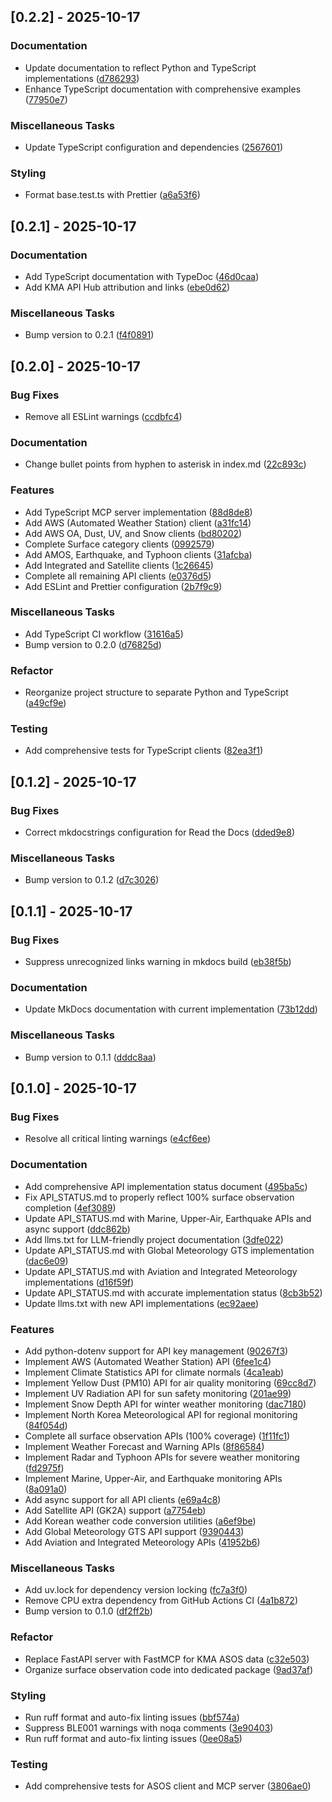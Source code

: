 ## [0.2.2] - 2025-10-17

### Documentation

- Update documentation to reflect Python and TypeScript implementations ([d786293](https://github.com/appleparan/kma-mcp/commit/d78629397afc144071ffe09c7af74bac8149ddfb))
- Enhance TypeScript documentation with comprehensive examples ([77950e7](https://github.com/appleparan/kma-mcp/commit/77950e7b151ab7e38442522d315f0324b3a26dad))

### Miscellaneous Tasks

- Update TypeScript configuration and dependencies ([2567601](https://github.com/appleparan/kma-mcp/commit/2567601f9aa7931b135e5b8170754e93dc700ce3))

### Styling

- Format base.test.ts with Prettier ([a6a53f6](https://github.com/appleparan/kma-mcp/commit/a6a53f67929ba49803b9e64a9ae4fbe6b2f6d659))

## [0.2.1] - 2025-10-17

### Documentation

- Add TypeScript documentation with TypeDoc ([46d0caa](https://github.com/appleparan/kma-mcp/commit/46d0caa62b709a3719b952389a6803fec5dec84e))
- Add KMA API Hub attribution and links ([ebe0d62](https://github.com/appleparan/kma-mcp/commit/ebe0d622aa208408308cb5c2d53e3191f4e22190))

### Miscellaneous Tasks

- Bump version to 0.2.1 ([f4f0891](https://github.com/appleparan/kma-mcp/commit/f4f0891f94ba42057d4f236538d6a22dff1f35af))

## [0.2.0] - 2025-10-17

### Bug Fixes

- Remove all ESLint warnings ([ccdbfc4](https://github.com/appleparan/kma-mcp/commit/ccdbfc4f1e4914a24ac4bd031a567b65a2a77888))

### Documentation

- Change bullet points from hyphen to asterisk in index.md ([22c893c](https://github.com/appleparan/kma-mcp/commit/22c893c93f0a346d229d7335f3e19ab3d0676adc))

### Features

- Add TypeScript MCP server implementation ([88d8de8](https://github.com/appleparan/kma-mcp/commit/88d8de84d9b4abe36c9c23296ff1d105afd0091a))
- Add AWS (Automated Weather Station) client ([a31fc14](https://github.com/appleparan/kma-mcp/commit/a31fc145956f9b7fc2ab6955474ac6be89ed93b6))
- Add AWS OA, Dust, UV, and Snow clients ([bd80202](https://github.com/appleparan/kma-mcp/commit/bd802020965d6438aeb7f08bb9b17348e3ea2d86))
- Complete Surface category clients ([0992579](https://github.com/appleparan/kma-mcp/commit/09925792bf80b0bc6576210c33d716008c37ab09))
- Add AMOS, Earthquake, and Typhoon clients ([31afcba](https://github.com/appleparan/kma-mcp/commit/31afcba56f0c691dce18943f15462a94d343a5d3))
- Add Integrated and Satellite clients ([1c26645](https://github.com/appleparan/kma-mcp/commit/1c26645069b6cf1724ec0de889e2f5f1a3dfb3c8))
- Complete all remaining API clients ([e0376d5](https://github.com/appleparan/kma-mcp/commit/e0376d5f0a6445890db58cd571e6e6b65ffa2648))
- Add ESLint and Prettier configuration ([2b7f9c9](https://github.com/appleparan/kma-mcp/commit/2b7f9c90427f31537c015394b370c7a2c807dd67))

### Miscellaneous Tasks

- Add TypeScript CI workflow ([31616a5](https://github.com/appleparan/kma-mcp/commit/31616a50f3a6ef87ab82cefd29acc7fa885f3940))
- Bump version to 0.2.0 ([d76825d](https://github.com/appleparan/kma-mcp/commit/d76825d83b398a574a6e9215caa9b03d62b638c4))

### Refactor

- Reorganize project structure to separate Python and TypeScript ([a49cf9e](https://github.com/appleparan/kma-mcp/commit/a49cf9e4d9a48d76800cffaeb4f0f191cb2335f2))

### Testing

- Add comprehensive tests for TypeScript clients ([82ea3f1](https://github.com/appleparan/kma-mcp/commit/82ea3f1d7df81a08b5100eb426146d7d34818a69))

## [0.1.2] - 2025-10-17

### Bug Fixes

- Correct mkdocstrings configuration for Read the Docs ([dded9e8](https://github.com/appleparan/kma-mcp/commit/dded9e8a01fb472e543ca8403edee6546718961e))

### Miscellaneous Tasks

- Bump version to 0.1.2 ([d7c3026](https://github.com/appleparan/kma-mcp/commit/d7c3026a9ce7a920af41bce0bfb8ce3e9ad1a2bf))

## [0.1.1] - 2025-10-17

### Bug Fixes

- Suppress unrecognized links warning in mkdocs build ([eb38f5b](https://github.com/appleparan/kma-mcp/commit/eb38f5b848f088c8afb397a55a553c0f87c50063))

### Documentation

- Update MkDocs documentation with current implementation ([73b12dd](https://github.com/appleparan/kma-mcp/commit/73b12ddebd72bd6a541535bdc9b525ce87350469))

### Miscellaneous Tasks

- Bump version to 0.1.1 ([dddc8aa](https://github.com/appleparan/kma-mcp/commit/dddc8aabe745eac22fc3025e5e89be8c3db08463))

## [0.1.0] - 2025-10-17

### Bug Fixes

- Resolve all critical linting warnings ([e4cf6ee](https://github.com/appleparan/kma-mcp/commit/e4cf6ee4395d07302469764fc9b34cf37ff5189c))

### Documentation

- Add comprehensive API implementation status document ([495ba5c](https://github.com/appleparan/kma-mcp/commit/495ba5c09077b9e6d2bb70b891c0f11621a9ba66))
- Fix API_STATUS.md to properly reflect 100% surface observation completion ([4ef3089](https://github.com/appleparan/kma-mcp/commit/4ef3089f23657cd3ebc759259a2674bb66f32a91))
- Update API_STATUS.md with Marine, Upper-Air, Earthquake APIs and async support ([ddc862b](https://github.com/appleparan/kma-mcp/commit/ddc862bce364d446743254352a6098d9892323ff))
- Add llms.txt for LLM-friendly project documentation ([3dfe022](https://github.com/appleparan/kma-mcp/commit/3dfe0226af3a346eb03df9f970aeb4316a0aae5f))
- Update API_STATUS.md with Global Meteorology GTS implementation ([dac6e09](https://github.com/appleparan/kma-mcp/commit/dac6e09f15afe850b0ede8caa6f90112ed0fc9c3))
- Update API_STATUS.md with Aviation and Integrated Meteorology implementations ([d16f59f](https://github.com/appleparan/kma-mcp/commit/d16f59f9ec479fa2fe4be11c1dee6c5b6244c777))
- Update API_STATUS.md with accurate implementation status ([8cb3b52](https://github.com/appleparan/kma-mcp/commit/8cb3b52d21a7cec0021a43183c252ea723cd0ceb))
- Update llms.txt with new API implementations ([ec92aee](https://github.com/appleparan/kma-mcp/commit/ec92aee784f583801e5ee4b2a4ddb4cfb894dc6c))

### Features

- Add python-dotenv support for API key management ([90267f3](https://github.com/appleparan/kma-mcp/commit/90267f312d00b87867b35471c9254b113db59d77))
- Implement AWS (Automated Weather Station) API ([6fee1c4](https://github.com/appleparan/kma-mcp/commit/6fee1c4d6da948cdfa6dfd7c306c9dfb4030da2a))
- Implement Climate Statistics API for climate normals ([4ca1eab](https://github.com/appleparan/kma-mcp/commit/4ca1eab5e21052748a595e359944e481ec051c7d))
- Implement Yellow Dust (PM10) API for air quality monitoring ([69cc8d7](https://github.com/appleparan/kma-mcp/commit/69cc8d7574a37255f6eea249fa001926d2bdae37))
- Implement UV Radiation API for sun safety monitoring ([201ae99](https://github.com/appleparan/kma-mcp/commit/201ae99a042d1676babff3ed36687b1bea97888a))
- Implement Snow Depth API for winter weather monitoring ([dac7180](https://github.com/appleparan/kma-mcp/commit/dac718002ae6ab2349589156520894ff03130821))
- Implement North Korea Meteorological API for regional monitoring ([84f054d](https://github.com/appleparan/kma-mcp/commit/84f054d1b5b06f0089f55d24db54bdbe1f3c8db2))
- Complete all surface observation APIs (100% coverage) ([1f11fc1](https://github.com/appleparan/kma-mcp/commit/1f11fc1bcfe0ca684007002ae558a22808b8ba04))
- Implement Weather Forecast and Warning APIs ([8f86584](https://github.com/appleparan/kma-mcp/commit/8f86584f2993049b9157082409cf0d681adfdc7c))
- Implement Radar and Typhoon APIs for severe weather monitoring ([fd2975f](https://github.com/appleparan/kma-mcp/commit/fd2975f7df231e2cefdc7eec36d78f017e13150c))
- Implement Marine, Upper-Air, and Earthquake monitoring APIs ([8a091a0](https://github.com/appleparan/kma-mcp/commit/8a091a06253d52cfe38f4e866a78698a83153495))
- Add async support for all API clients ([e69a4c8](https://github.com/appleparan/kma-mcp/commit/e69a4c8079c0817246e5024fb219f7eef54c86f8))
- Add Satellite API (GK2A) support ([a7754eb](https://github.com/appleparan/kma-mcp/commit/a7754ebb4b6aab110935980a0c84827560736b52))
- Add Korean weather code conversion utilities ([a6ef9be](https://github.com/appleparan/kma-mcp/commit/a6ef9be8ed1e5147a6e6b5ebaab2024dfca7ece2))
- Add Global Meteorology GTS API support ([9390443](https://github.com/appleparan/kma-mcp/commit/93904438d28ddf9f9e5ccda4d85fae9fd9d4b14b))
- Add Aviation and Integrated Meteorology APIs ([41952b6](https://github.com/appleparan/kma-mcp/commit/41952b68bff4bdae25d0c605767fef771b6f577b))

### Miscellaneous Tasks

- Add uv.lock for dependency version locking ([fc7a3f0](https://github.com/appleparan/kma-mcp/commit/fc7a3f0d01e2990d0debc07f7d62620835a30df0))
- Remove CPU extra dependency from GitHub Actions CI ([4a1b872](https://github.com/appleparan/kma-mcp/commit/4a1b872b1fef6c8664c04cc510543bd521498aaa))
- Bump version to 0.1.0 ([df2ff2b](https://github.com/appleparan/kma-mcp/commit/df2ff2b64b4329139f3fdb96bda8ea046ba16f44))

### Refactor

- Replace FastAPI server with FastMCP for KMA ASOS data ([c32e503](https://github.com/appleparan/kma-mcp/commit/c32e50357f3cfa829b74e3a489cc01e2c0d077dc))
- Organize surface observation code into dedicated package ([9ad37af](https://github.com/appleparan/kma-mcp/commit/9ad37af7e4bf3da31bc083c6ab97e3936847b126))

### Styling

- Run ruff format and auto-fix linting issues ([bbf574a](https://github.com/appleparan/kma-mcp/commit/bbf574a6e8df72e52f2a21e4b9eeab94d89662c8))
- Suppress BLE001 warnings with noqa comments ([3e90403](https://github.com/appleparan/kma-mcp/commit/3e9040353dbf8694023cf8b62484b36f1f704e95))
- Run ruff format and auto-fix linting issues ([0ee08a5](https://github.com/appleparan/kma-mcp/commit/0ee08a5188aa6f8489774803ae5dfbac799a9569))

### Testing

- Add comprehensive tests for ASOS client and MCP server ([3806ae0](https://github.com/appleparan/kma-mcp/commit/3806ae06125ff9d1e3360406560993218fa01196))

<!-- generated by git-cliff -->
